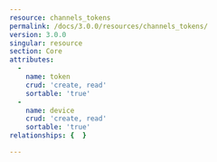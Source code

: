 ```yaml
---
resource: channels_tokens
permalink: /docs/3.0.0/resources/channels_tokens/
version: 3.0.0
singular: resource
section: Core
attributes:
  -
    name: token
    crud: 'create, read'
    sortable: 'true'
  -
    name: device
    crud: 'create, read'
    sortable: 'true'
relationships: {  }

---
```

